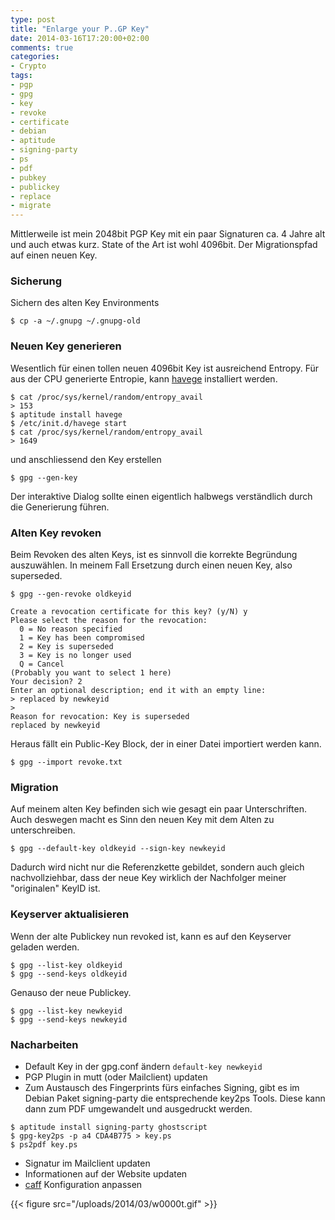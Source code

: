 ```yaml
---
type: post
title: "Enlarge your P..GP Key"
date: 2014-03-16T17:20:00+02:00
comments: true
categories:
- Crypto
tags:
- pgp
- gpg
- key
- revoke
- certificate
- debian
- aptitude
- signing-party
- ps
- pdf
- pubkey
- publickey
- replace
- migrate
---
```


Mittlerweile ist mein 2048bit PGP Key mit ein paar Signaturen
ca. 4 Jahre alt und auch etwas kurz. State of the Art ist wohl 4096bit.
Der Migrationspfad auf einen neuen Key.

### Sicherung

Sichern des alten Key Environments

    $ cp -a ~/.gnupg ~/.gnupg-old

### Neuen Key generieren

Wesentlich für einen tollen neuen 4096bit Key ist ausreichend Entropy.
Für aus der CPU generierte Entropie, kann
[havege](http://www.irisa.fr/caps/projects/hipsor/) installiert werden.

    $ cat /proc/sys/kernel/random/entropy_avail
    > 153
    $ aptitude install havege
    $ /etc/init.d/havege start
    $ cat /proc/sys/kernel/random/entropy_avail
    > 1649

und anschliessend den Key erstellen

    $ gpg --gen-key

Der interaktive Dialog sollte einen eigentlich halbwegs verständlich durch die
Generierung führen.

### Alten Key revoken

Beim Revoken des alten Keys, ist es sinnvoll die korrekte Begründung
auszuwählen. In meinem Fall Ersetzung durch einen neuen Key, also superseded.

```
$ gpg --gen-revoke oldkeyid

Create a revocation certificate for this key? (y/N) y
Please select the reason for the revocation:
  0 = No reason specified
  1 = Key has been compromised
  2 = Key is superseded
  3 = Key is no longer used
  Q = Cancel
(Probably you want to select 1 here)
Your decision? 2
Enter an optional description; end it with an empty line:
> replaced by newkeyid
>
Reason for revocation: Key is superseded
replaced by newkeyid
```

Heraus fällt ein Public-Key Block, der in einer Datei importiert werden kann.

    $ gpg --import revoke.txt

### Migration

Auf meinem alten Key befinden sich wie gesagt ein paar Unterschriften. Auch
deswegen macht es Sinn den neuen Key mit dem Alten zu unterschreiben.

    $ gpg --default-key oldkeyid --sign-key newkeyid

Dadurch wird nicht nur die Referenzkette gebildet, sondern auch gleich
nachvollziehbar, dass der neue Key wirklich der Nachfolger meiner "originalen"
KeyID ist.

### Keyserver aktualisieren

Wenn der alte Publickey nun revoked ist, kann es auf den Keyserver geladen
werden.

    $ gpg --list-key oldkeyid
    $ gpg --send-keys oldkeyid

Genauso der neue Publickey.

    $ gpg --list-key newkeyid
    $ gpg --send-keys newkeyid

### Nacharbeiten

* Default Key in der gpg.conf ändern `default-key newkeyid`
* PGP Plugin in mutt (oder Mailclient) updaten
* Zum Austausch des Fingerprints fürs einfaches Signing, gibt es im Debian Paket
  signing-party die entsprechende key2ps Tools. Diese kann dann zum PDF
  umgewandelt und ausgedruckt werden.

```
$ aptitude install signing-party ghostscript
$ gpg-key2ps -p a4 CDA4B775 > key.ps
$ ps2pdf key.ps
```

* Signatur im Mailclient updaten
* Informationen auf der Website updaten
* [caff](https://wiki.debian.org/caff) Konfiguration anpassen

{{< figure src="/uploads/2014/03/w0000t.gif" >}}
